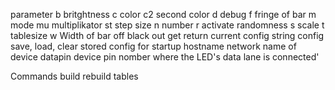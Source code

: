 parameter
b	britghtness
c	color
c2	second color
d	debug
f	fringe of bar
m	mode
mu	multiplikator
st	step size
n	number
r	activate randomness
s	scale
t	tablesize
w	Width of bar
off	black out
get			return current config string
config		save, load, clear stored config for startup
hostname	network name of device
datapin		device pin nomber where the LED's data lane is connected'

Commands
build	rebuild tables
